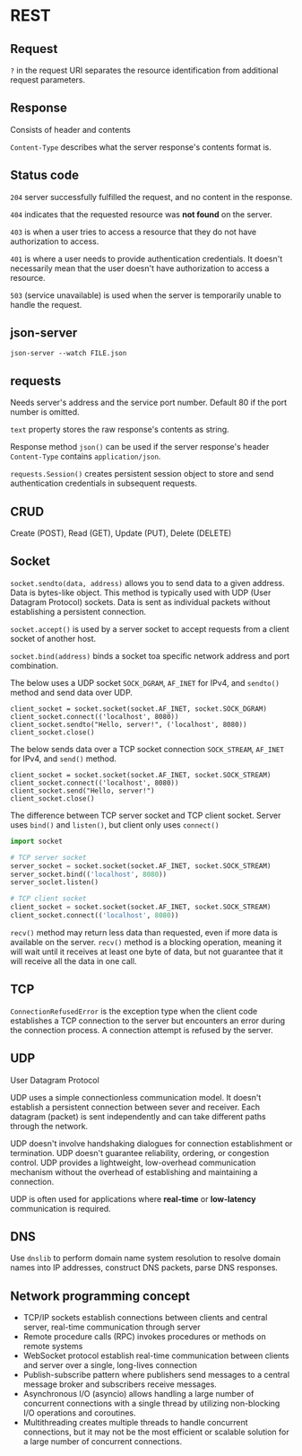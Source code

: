 # REST

## Request

`?` in the request URI separates the resource identification from additional request parameters.

## Response

Consists of header and contents

`Content-Type` describes what the server response's contents format is.

## Status code

`204` server successfully fulfilled the request, and no content in the response.

`404` indicates that the requested resource was **not found** on the server.

`403` is when a user tries to access a resource that they do not have authorization to access.

`401` is where a user needs to provide authentication credentials. It doesn't necessarily mean that the user doesn't
have authorization to access a resource.

`503` (service unavailable) is used when the server is temporarily unable to handle the request.

## json-server

`json-server --watch FILE.json`

## requests

Needs server's address and the service port number. Default 80 if the port number is omitted.

`text` property stores the raw response's contents as string.

Response method `json()` can be used if the server response's header `Content-Type` contains `application/json`.

`requests.Session()` creates persistent session object to store and send authentication credentials in subsequent 
requests.

## CRUD

Create (POST), Read (GET), Update (PUT), Delete (DELETE)

## Socket

`socket.sendto(data, address)` allows you to send data to a given address. Data is bytes-like object. This method is 
typically used with UDP (User Datagram Protocol) sockets. Data is sent as individual packets without establishing a 
persistent connection.

`socket.accept()` is used by a server socket to accept requests from a client socket of another host.

`socket.bind(address)` binds a socket toa specific network address and port combination.

The below uses a UDP socket `SOCK_DGRAM`, `AF_INET` for IPv4, and `sendto()` method and send data over UDP.

```
client_socket = socket.socket(socket.AF_INET, socket.SOCK_DGRAM)
client_socket.connect(('localhost', 8080))
client_socket.sendto("Hello, server!", ('localhost', 8080))
client_socket.close()
```

The below sends data over a TCP socket connection `SOCK_STREAM`, `AF_INET` for IPv4, and `send()` method.

```
client_socket = socket.socket(socket.AF_INET, socket.SOCK_STREAM)
client_socket.connect(('localhost', 8080))
client_socket.send("Hello, server!")
client_socket.close()
```

The difference between TCP server socket and TCP client socket. Server uses `bind()` and `listen()`, but client only 
uses `connect()`

```python
import socket

# TCP server socket
server_socket = socket.socket(socket.AF_INET, socket.SOCK_STREAM)
server_socket.bind(('localhost', 8080))
server_soclet.listen()

# TCP client socket
client_socket = socket.socket(socket.AF_INET, socket.SOCK_STREAM)
client_socket.connect(('localhost', 8080))
```

`recv()` method may return less data than requested, even if more data is available on the server. `recv()` method is a
blocking operation, meaning it will wait until it receives at least one byte of data, but not guarantee that it will receive
all the data in one call.

## TCP

`ConnectionRefusedError` is the exception type when the client code establishes a TCP connection to the server but
encounters an error during the connection process. A connection attempt is refused by the server.

## UDP

User Datagram Protocol

UDP uses a simple connectionless communication model. It doesn't establish a persistent connection between sever and 
receiver. Each datagram (packet) is sent independently and can take different paths through the network.

UDP doesn't involve handshaking dialogues for connection establishment or termination. UDP doesn't guarantee reliability,
ordering, or congestion control. UDP provides a lightweight, low-overhead communication mechanism without the overhead
of establishing and maintaining a connection.

UDP is often used for applications where **real-time** or **low-latency** communication is required.

## DNS

Use `dnslib` to perform domain name system resolution to resolve domain names into IP addresses, construct DNS packets,
parse DNS responses.

## Network programming concept

- TCP/IP sockets establish connections between clients and central server, real-time communication through server
- Remote procedure calls (RPC) invokes procedures or methods on remote systems
- WebSocket protocol establish real-time communication between clients and server over a single, long-lives connection
- Publish-subscribe pattern where publishers send messages to a central message broker and subscribers receive messages.
- Asynchronous I/O (asyncio) allows handling a large number of concurrent connections with a single thread by utilizing
  non-blocking I/O operations and coroutines.
- Multithreading creates multiple threads to handle concurrent connections, but it may not be the most efficient or scalable
  solution for a large number of concurrent connections.
